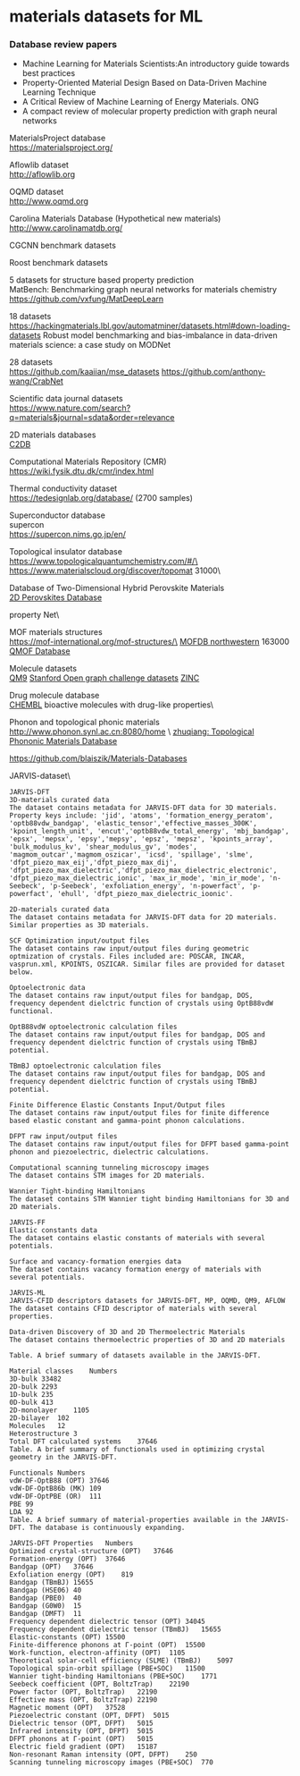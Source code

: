 # materials datasets for ML

### Database review papers
- Machine Learning for Materials Scientists:An introductory guide towards best practices
- Property-Oriented Material Design Based on Data-Driven Machine Learning Technique
- A Critical Review of Machine Learning of Energy Materials. ONG
- A compact review of molecular property prediction with graph neural networks



MaterialsProject database\
https://materialsproject.org/

Aflowlib dataset\
http://aflowlib.org

OQMD dataset\
http://www.oqmd.org

Carolina Materials Database (Hypothetical new materials)\
http://www.carolinamatdb.org/


CGCNN benchmark datasets

Roost benchmark datasets


5 datasets for structure based property prediction\
MatBench: Benchmarking graph neural networks for materials chemistry\
https://github.com/vxfung/MatDeepLearn

18 datasets\
https://hackingmaterials.lbl.gov/automatminer/datasets.html#down-loading-datasets
Robust model benchmarking and bias-imbalance in data-driven materials science: a case study on MODNet


28 datasets\
https://github.com/kaaiian/mse_datasets
https://github.com/anthony-wang/CrabNet

Scientific data journal datasets\
https://www.nature.com/search?q=materials&journal=sdata&order=relevance

2D materials databases\
[C2DB](https://cmr.fysik.dtu.dk/c2db/c2db.html)

Computational Materials Repository (CMR)\
https://wiki.fysik.dtu.dk/cmr/index.html

Thermal conductivity dataset\
https://tedesignlab.org/database/ (2700 samples)



Superconductor database\
supercon\
https://supercon.nims.go.jp/en/

Topological insulator database\
https://www.topologicalquantumchemistry.com/#/\
https://www.materialscloud.org/discover/topomat  31000\


Database of Two-Dimensional Hybrid Perovskite Materials\
[2D Perovskites Database](http://pdb.nmse-lab.ru/)

property Net\

MOF materials structures\
https://mof-international.org/mof-structures/\
[MOFDB northwestern](https://mof.tech.northwestern.edu/) 163000\
[QMOF Database](https://github.com/arosen93/QMOF)

Molecule datasets\
[QM9](http://quantum-machine.org/datasets/)
[Stanford Open graph challenge datasets](https://ogb.stanford.edu/docs/dataset_overview/)
[ZINC](https://zinc.docking.org/) 

Drug molecule database\
[CHEMBL](https://www.ebi.ac.uk/chembl/) bioactive molecules with drug-like properties\

Phonon and topological phonic materials\
http://www.phonon.synl.ac.cn:8080/home \ 
[zhuqiang: Topological Phononic Materials Database](https://tpdb.physics.unlv.edu/)





https://github.com/blaiszik/Materials-Databases


JARVIS-dataset\
```code
JARVIS-DFT
3D-materials curated data
The dataset contains metadata for JARVIS-DFT data for 3D materials. Property keys include: 'jid', 'atoms', 'formation_energy_peratom', 'optb88vdw_bandgap', 'elastic_tensor','effective_masses_300K', 'kpoint_length_unit', 'encut','optb88vdw_total_energy', 'mbj_bandgap', 'epsx', 'mepsx', 'epsy','mepsy', 'epsz', 'mepsz', 'kpoints_array', 'bulk_modulus_kv', 'shear_modulus_gv', 'modes', 'magmom_outcar','magmom_oszicar', 'icsd', 'spillage', 'slme', 'dfpt_piezo_max_eij','dfpt_piezo_max_dij', 'dfpt_piezo_max_dielectric','dfpt_piezo_max_dielectric_electronic', 'dfpt_piezo_max_dielectric_ionic', 'max_ir_mode', 'min_ir_mode', 'n-Seebeck', 'p-Seebeck', 'exfoliation_energy', 'n-powerfact', 'p-powerfact', 'ehull', 'dfpt_piezo_max_dielectric_ioonic'.

2D-materials curated data
The dataset contains metadata for JARVIS-DFT data for 2D materials. Similar properties as 3D materials.

SCF Optimization input/output files
The dataset contains raw input/output files during geometric optmization of crystals. Files included are: POSCAR, INCAR, vasprun.xml, KPOINTS, OSZICAR. Similar files are provided for dataset below.

Optoelectronic data
The dataset contains raw input/output files for bandgap, DOS, frequency dependent dielctric function of crystals using OptB88vdW functional.

OptB88vdW optoelectronic calculation files
The dataset contains raw input/output files for bandgap, DOS and frequency dependent dielctric function of crystals using TBmBJ potential.

TBmBJ optoelectronic calculation files
The dataset contains raw input/output files for bandgap, DOS and frequency dependent dielctric function of crystals using TBmBJ potential.

Finite Difference Elastic Constants Input/Output files
The dataset contains raw input/output files for finite difference based elastic constant and gamma-point phonon calculations.

DFPT raw input/output files
The dataset contains raw input/output files for DFPT based gamma-point phonon and piezoelectric, dielectric calculations.

Computational scanning tunneling microscopy images
The dataset contains STM images for 2D materials.

Wannier Tight-binding Hamiltonians
The dataset contains STM Wannier tight binding Hamiltonians for 3D and 2D materials.

JARVIS-FF
Elastic constants data
The dataset contains elastic constants of materials with several potentials.

Surface and vacancy-formation energies data
The dataset contains vacancy formation energy of materials with several potentials.

JARVIS-ML
JARVIS-CFID descriptors datasets for JARVIS-DFT, MP, OQMD, QM9, AFLOW
The dataset contains CFID descriptor of materials with several properties.

Data-driven Discovery of 3D and 2D Thermoelectric Materials
The dataset contains thermoelectric properties of 3D and 2D materials

Table. A brief summary of datasets available in the JARVIS-DFT.

Material classes	Numbers
3D-bulk	33482
2D-bulk	2293
1D-bulk	235
0D-bulk	413
2D-monolayer	1105
2D-bilayer	102
Molecules	12
Heterostructure	3
Total DFT calculated systems	37646
Table. A brief summary of functionals used in optimizing crystal geometry in the JARVIS-DFT.

Functionals	Numbers
vdW-DF-OptB88 (OPT)	37646
vdW-DF-OptB86b (MK)	109
vdW-DF-OptPBE (OR)	111
PBE	99
LDA	92
Table. A brief summary of material-properties available in the JARVIS-DFT. The database is continuously expanding.

JARVIS-DFT Properties	Numbers
Optimized crystal-structure (OPT)	37646
Formation-energy (OPT)	37646
Bandgap (OPT)	37646
Exfoliation energy (OPT)	819
Bandgap (TBmBJ)	15655
Bandgap (HSE06)	40
Bandgap (PBE0)	40
Bandgap (G0W0)	15
Bandgap (DMFT)	11
Frequency dependent dielectric tensor (OPT)	34045
Frequency dependent dielectric tensor (TBmBJ)	15655
Elastic-constants (OPT)	15500
Finite-difference phonons at Г-point (OPT)	15500
Work-function, electron-affinity (OPT)	1105
Theoretical solar-cell efficiency (SLME) (TBmBJ)	5097
Topological spin-orbit spillage (PBE+SOC)	11500
Wannier tight-binding Hamiltonians (PBE+SOC)	1771
Seebeck coefficient (OPT, BoltzTrap)	22190
Power factor (OPT, BoltzTrap)	22190
Effective mass (OPT, BoltzTrap)	22190
Magnetic moment (OPT)	37528
Piezoelectric constant (OPT, DFPT)	5015
Dielectric tensor (OPT, DFPT)	5015
Infrared intensity (OPT, DFPT)	5015
DFPT phonons at Г-point (OPT)	5015
Electric field gradient (OPT)	15187
Non-resonant Raman intensity (OPT, DFPT)	250
Scanning tunneling microscopy images (PBE+SOC)	770

```


